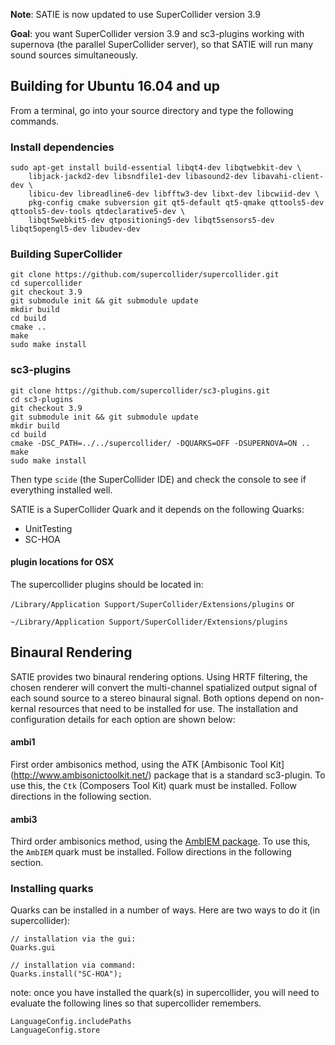 **Note**: SATIE is now updated to use SuperCollider version 3.9

**Goal**: you want SuperCollider version 3.9 and sc3-plugins working with supernova (the parallel SuperCollider server), so that SATIE will run many sound sources simultaneously.

Building for Ubuntu 16.04 and up
-------------------------

From a terminal, go into your source directory and type the following commands.

### Install dependencies

```
sudo apt-get install build-essential libqt4-dev libqtwebkit-dev \
    libjack-jackd2-dev libsndfile1-dev libasound2-dev libavahi-client-dev \
    libicu-dev libreadline6-dev libfftw3-dev libxt-dev libcwiid-dev \
    pkg-config cmake subversion git qt5-default qt5-qmake qttools5-dev qttools5-dev-tools qtdeclarative5-dev \
    libqt5webkit5-dev qtpositioning5-dev libqt5sensors5-dev libqt5opengl5-dev libudev-dev
```

### Building SuperCollider
```
git clone https://github.com/supercollider/supercollider.git
cd supercollider
git checkout 3.9
git submodule init && git submodule update
mkdir build
cd build
cmake ..
make
sudo make install
```

### sc3-plugins
```
git clone https://github.com/supercollider/sc3-plugins.git
cd sc3-plugins
git checkout 3.9
git submodule init && git submodule update
mkdir build
cd build
cmake -DSC_PATH=../../supercollider/ -DQUARKS=OFF -DSUPERNOVA=ON ..
make
sudo make install
```

Then type `scide` (the SuperCollider IDE) and check the console to see if everything installed well.

SATIE is a SuperCollider Quark and it depends on the following Quarks:

- UnitTesting
- SC-HOA


####  plugin locations for OSX
The supercollider plugins should be located in:

`/Library/Application Support/SuperCollider/Extensions/plugins`
or

`~/Library/Application Support/SuperCollider/Extensions/plugins`

## Binaural Rendering
SATIE provides two binaural rendering options. Using HRTF filtering, the chosen renderer will convert the multi-channel spatialized output signal of each sound source to a stereo binaural signal. Both options depend on non-kernal resources that need to be installed for use. The installation and configuration details for each option are shown below:
#### ambi1
First order ambisonics method, using the ATK [Ambisonic Tool Kit] (http://www.ambisonictoolkit.net/)  package that is a standard sc3-plugin. To use this, the `Ctk` (Composers Tool Kit) quark must be installed. Follow directions in the following section.
#### ambi3
Third order ambisonics method, using the [AmbIEM package](http://sonenvir.at/downloads/sc3/ambiem/). To use this, the `AmbIEM` quark must be installed. Follow directions in the following section.
### Installing quarks
Quarks can be installed in a number of ways. Here are two ways to do it (in supercollider):

~~~~
// installation via the gui:
Quarks.gui

// installation via command:
Quarks.install("SC-HOA");
~~~~

note:  once you have installed the quark(s) in supercollider, you will need to evaluate the following lines so that supercollider remembers.

~~~~
LanguageConfig.includePaths
LanguageConfig.store
~~~~

